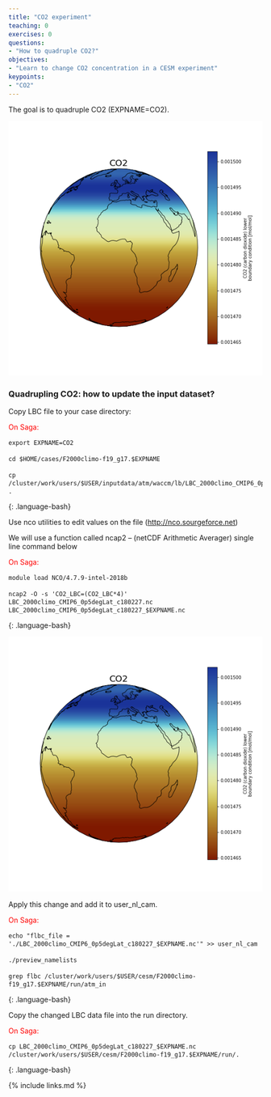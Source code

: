 ```yaml
---
title: "CO2 experiment"
teaching: 0
exercises: 0
questions:
- "How to quadruple CO2?"
objectives:
- "Learn to change CO2 concentration in a CESM experiment"
keypoints:
- "CO2"
---
```


The goal is to quadruple CO2 (EXPNAME=CO2).

<img src="../fig/CO2.png">

### **Quadrupling CO2**: how to update the input dataset?

Copy LBC file to your case directory:

<font color="red">On Saga:</font>

~~~
export EXPNAME=CO2

cd $HOME/cases/F2000climo-f19_g17.$EXPNAME

cp /cluster/work/users/$USER/inputdata/atm/waccm/lb/LBC_2000climo_CMIP6_0p5degLat_c180227.nc .
~~~
{: .language-bash}

Use nco utilities to edit values on the file (http://nco.sourgeforce.net)

We will use a function called ncap2 – (netCDF Arithmetic Averager) single line command below

<font color="red">On Saga:</font>

~~~
module load NCO/4.7.9-intel-2018b

ncap2 -O -s 'CO2_LBC=(CO2_LBC*4)' LBC_2000climo_CMIP6_0p5degLat_c180227.nc LBC_2000climo_CMIP6_0p5degLat_c180227_$EXPNAME.nc
~~~
{: .language-bash}

<img src="../fig/CO2_modified.png">

Apply this change and add it to user_nl_cam.

<font color="red">On Saga:</font>

~~~
echo "flbc_file = './LBC_2000climo_CMIP6_0p5degLat_c180227_$EXPNAME.nc'" >> user_nl_cam 	

./preview_namelists

grep flbc /cluster/work/users/$USER/cesm/F2000climo-f19_g17.$EXPNAME/run/atm_in
~~~
{: .language-bash}


Copy the changed LBC data file into the run directory.

<font color="red">On Saga:</font>

~~~
cp LBC_2000climo_CMIP6_0p5degLat_c180227_$EXPNAME.nc /cluster/work/users/$USER/cesm/F2000climo-f19_g17.$EXPNAME/run/.
~~~
{: .language-bash}


{% include links.md %}

